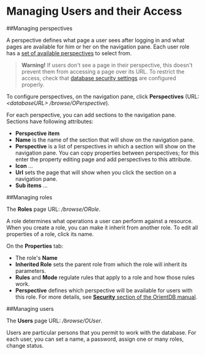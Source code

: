 # Managing Users and their Access

##Managing perspectives

A perspective defines what page a user sees after logging in and what pages are available for him or her on the navigation pane. Each user role has a [set of available perspectives](https://orienteer.gitbooks.io/orienteer/content/orienteer_user_interface.html) to select from.

> **Warning!** If users don't see a page in their perspective, this doesn't prevent them from accessing a page over its URL. To restrict the access, check that [database security settings](https://orienteer.gitbooks.io/orienteer/content/security.html) are configured properly.

To configure perspectives, on the navigation pane, click **Perspectives** (URL: *&lt;databaseURL&gt; /browse/OPerspective*).

For each perspective, you can add sections to the navigation pane. Sections have following attributes:
* **Perspective item**
* **Name** is the name of the section that will show on the navigation pane.
* **Perspective** is a list of perspectives in which a section will show on the navigation pane. You can copy properties between perspectives; for this enter the property editing page and add perspectives to this attribute.
* **Icon** ...
* **Url** sets the page that will show when you click the section on a navigation pane.
* **Sub items** ...

##Managing roles

The **Roles** page URL: */browse/ORole*.

A role determines what operations a user can perform against a resource. When you create a role, you can make it inherit from another role. To edit all properties of a role, click its name. 

On the **Properties** tab:
* The role's **Name** 
* **Inherited Role** sets the parent role from which the role will inherit its parameters.
* **Rules** and **Mode** regulate rules that apply to a role and how those rules work. 
* **Perspective** defines which perspective will be available for users with this role.
For more details, see [**Security** section of the OrientDB manual](http://orientdb.com/docs/last/Studio-Security.html).

##Managing users

The **Users** page URL: */browse/OUser*.

Users are particular persons that you permit to work with the database. For each user, you can set a name, a password, assign one or many roles, change status.

